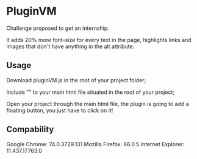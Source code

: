 # PluginVM
Challenge proposed to get an internship.

It adds 20% more font-size for every text in the page, highlights links and images that don't have anything in the alt attribute.

## Usage

Download pluginVM.js in the root of your project folder;

Include "<script src="./pluginVM.js" defer></script>" to your main html file situated in the root of your project;

Open your project through the main html file, the plugin is going to add a floating button, you just have to click on it!

## Compability

Google Chrome: 74.0.3729.131
Mozilla Firefox: 66.0.5
Internet Explorer: 11.437.17763.0
